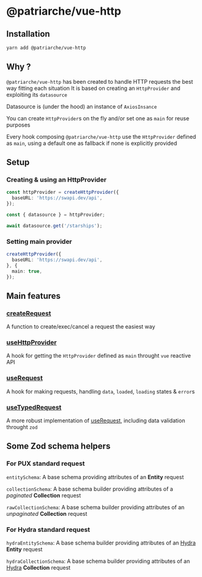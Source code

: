 # @patriarche/vue-http

## Installation

```bash
yarn add @patriarche/vue-http
```

## Why ?

`@patriarche/vue-http` has been created to handle HTTP requests the best way fitting each situation
It is based on creating an `HttpProvider` and exploiting its `datasource`

Datasource is (under the hood) an instance of `AxiosInsance`

You can create `HttpProvider`s on the fly and/or set one as `main` for reuse purposes

Every hook composing `@patriarche/vue-http` use the `HttpProvider` defined as `main`, using a default one as fallback if none is explicitly provided

## Setup
### Creating & using an HttpProvider

```typescript
const httpProvider = createHttpProvider({
  baseURL: 'https://swapi.dev/api',
});

const { datasource } = httpProvider;

await datasource.get('/starships');
```

### Setting main provider

```typescript
createHttpProvider({
  baseURL: 'https://swapi.dev/api',
}, {
  main: true,
});
```

## Main features

### [createRequest](https://gitlab.com/patriarche/vuejs-3/vue-3-http/-/tree/main/docs/createRequest.md)

A function to create/exec/cancel a request the easiest way

### [useHttpProvider](https://gitlab.com/patriarche/vuejs-3/vue-3-http/-/tree/main/docs/useHttpProvider.md)

A hook for getting the `HttpProvider` defined as `main` throught `vue` reactive API

### [useRequest](https://gitlab.com/patriarche/vuejs-3/vue-3-http/-/tree/main/docs/useRequest.md)

A hook for making requests, handling `data`, `loaded`, `loading` states & `error`s

### [useTypedRequest](https://gitlab.com/patriarche/vuejs-3/vue-3-http/-/tree/main/docs/useTypedRequest.md)

A more robust implementation of [useRequest](https://gitlab.com/patriarche/vuejs-3/vue-3-http/-/tree/main/src/useRequest/index.md), including data validation throught `zod`

## Some Zod schema helpers

### For PUX standard request

`entitySchema`: A base schema providing attributes of an **Entity** request

`collectionSchema`: A base schema builder providing attributes of a *paginated* **Collection** request

`rawCollectionSchema`: A base schema builder providing attributes of an *unpaginated* **Collection** request

### For Hydra standard request

`hydraEntitySchema`: A base schema builder providing attributes of an [Hydra](https://www.markus-lanthaler.com/hydra/) **Entity** request

`hydraCollectionSchema`: A base schema builder providing attributes of an [Hydra](https://www.markus-lanthaler.com/hydra/) **Collection** request